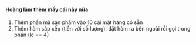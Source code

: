 #### Hoàng làm thêm mấy cái này nữa
1. Thêm phần mã sản phẩm vào 10 cái mặt hàng có sẵn
2. Thêm hàm sắp xếp (tiền với số lượng), đặt hàm ra bên ngoài rồi gọi trong phần (lc == 4)